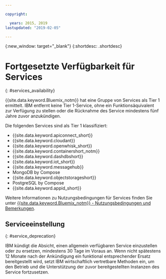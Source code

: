 ```yaml
---

copyright:

  years: 2015, 2019
lastupdated: "2019-02-05"

---
```


{:new_window: target="_blank"}
{:shortdesc: .shortdesc}

# Fortgesetzte Verfügbarkeit für Services
{: #services_availability}

{{site.data.keyword.Bluemix_notm}} hat eine Gruppe von Services als Tier 1 ermittelt. IBM entfernt keine Tier 1-Service, ohne ein Funktionsäquivalent zur Verfügung zu stellen oder die Rücknahme des Service mindestens fünf Jahre zuvor anzukündigen.

Die folgenden Services sind als Tier 1 klassifiziert:
  * {{site.data.keyword.apiconnect_short}}
  * {{site.data.keyword.cloudant}}
  * {{site.data.keyword.openwhisk_short}}
  * {{site.data.keyword.containershort_notm}}
  * {{site.data.keyword.dashdbshort}}
  * {{site.data.keyword.iot_short}}
  * {{site.data.keyword.messagehub}}
  * MongoDB by Compose
  * {{site.data.keyword.objectstorageshort}}
  * PostgreSQL by Compose
  * {{site.data.keyword.appid_short}}

Weitere Informationen zu Nutzungsbedingungen für Services finden Sie unter [{{site.data.keyword.Bluemix_notm}} - Nutzungsbedingungen und Bemerkungen](/docs/overview?topic=overview-terms).

## Serviceeinstellung
{: #service_deprecation}

IBM kündigt die Absicht, einen allgemein verfügbaren Service einzustellen oder zu ersetzen, mindestens 30 Tage im Voraus an. Wenn nicht spätestens 12 Monate nach der Ankündigung ein funktional entsprechender Ersatz bereitgestellt wird, setzt IBM wirtschaftlich vertretbare Methoden ein, um den Betrieb und die Unterstützung der zuvor bereitgestellten Instanzen des Service fortzusetzen.
